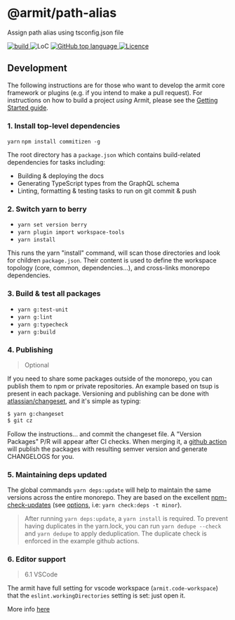 # @armit/path-alias

Assign path alias using tsconfig.json file

<p align="left">
  <a aria-label="Build" href="https://github.com/armitjs/path-alias/actions?query=workflow%3ACI">
    <img alt="build" src="https://img.shields.io/github/workflow/status/armitjs/path-alias/CI-lib-path-alias/main?label=CI&logo=github&style=flat-quare&labelColor=000000" />
  </a>
  <a aria-label="LoC">  
    <img alt="LoC" src="https://img.shields.io/tokei/lines/github/armitjs/path-alias?style=flat-quare&labelColor=000000" />
  </a>
  <a aria-label="Top language" href="https://github.com/armitjs/path-alias/search?l=typescript">
    <img alt="GitHub top language" src="https://img.shields.io/github/languages/top/armitjs/path-alias?style=flat-square&labelColor=000&color=blue">
  </a>
  <a aria-label="Licence" href="https://github.com/armitjs/path-alias/blob/main/LICENSE">
    <img alt="Licence" src="https://img.shields.io/github/license/armitjs/path-alias?style=flat-quare&labelColor=000000" />
  </a>
</p>

## Development

The following instructions are for those who want to develop the armit core framework or plugins (e.g. if you intend to make a pull request). For instructions on how to build a project _using_ Armit, please see the [Getting Started guide](https://www.armitjs.io/docs/getting-started/).

### 1. Install top-level dependencies

`yarn`
`npm install commitizen -g`

The root directory has a `package.json` which contains build-related dependencies for tasks including:

- Building & deploying the docs
- Generating TypeScript types from the GraphQL schema
- Linting, formatting & testing tasks to run on git commit & push

### 2. Switch yarn to berry

- `yarn set version berry`
- `yarn plugin import workspace-tools`
- `yarn install`

This runs the yarn "install" command, will scan those directories and look for children `package.json`. Their content is used to define the workspace topology (core, common, dependencies...), and cross-links monorepo dependencies.

### 3. Build & test all packages

- `yarn g:test-unit`
- `yarn g:lint`
- `yarn g:typecheck`
- `yarn g:build`

### 4. Publishing

> Optional

If you need to share some packages outside of the monorepo, you can publish them to npm or private repositories.
An example based on tsup is present in each package. Versioning and publishing can be done with [atlassian/changeset](https://github.com/atlassian/changesets),
and it's simple as typing:

```bash
$ yarn g:changeset
$ git cz
```

Follow the instructions... and commit the changeset file. A "Version Packages" P/R will appear after CI checks.
When merging it, a [github action](./.github/workflows/release-or-version-pr.yml) will publish the packages
with resulting semver version and generate CHANGELOGS for you.

### 5. Maintaining deps updated

The global commands `yarn deps:update` will help to maintain the same versions across the entire monorepo.
They are based on the excellent [npm-check-updates](https://github.com/raineorshine/npm-check-updates)
(see [options](https://github.com/raineorshine/npm-check-updates#options), i.e: `yarn check:deps -t minor`).

> After running `yarn deps:update`, a `yarn install` is required. To prevent
> having duplicates in the yarn.lock, you can run `yarn dedupe --check` and `yarn dedupe` to
> apply deduplication. The duplicate check is enforced in the example github actions.

### 6. Editor support

> 6.1 VSCode

The armit have full setting for vscode workspace (`armit.code-workspace`) that the `eslint.workingDirectories` setting is set: just open it.

More info [here](https://github.com/microsoft/vscode-eslint#mono-repository-setup)
